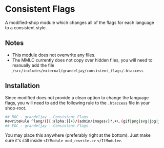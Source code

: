 # Consistent Flags

A modified-shop module which changes all of the flags for each language to a consistent style.

## Notes

-   This module does not overwrite any files.
-   The MMLC currently does not copy over hidden files, you will need to manually add the file `/src/includes/external/grandeljay/consistent_flags/.htaccess`

## Installation

Since modified does not provide a clean option to change the language flags, you will need to add the following rule to the `.htaccess` file in your shop-root.

```sh
## BOC - grandeljay - Consistent Flags
RewriteRule ^lang/([[:alpha:]]+)/(admin/images/)?.+\.(gif|png|svg|jpg|jpeg)$ includes/external/grandeljay/consistent_flags/icon.php?icon=$1 [QSA,L]
## EOC - grandeljay - Consistent Flags
```

You may place this anywhere (preferably right at the bottom). Just make sure it's still inside `<IfModule mod_rewrite.c>` `</IfModule>`.
